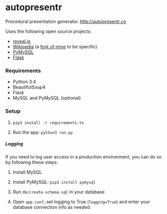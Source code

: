 # autopresentr
Procedural presentation generator. http://autopresentr.co

Uses the following open source projects:

- [reveal.js](https://github.com/hakimel/reveal.js)
- [Wikipedia](https://github.com/goldsmith/Wikipedia) (a [fork of mine](https://github.com/lucasdnd/Wikipedia) to be specific)
- [PyMySQL](https://github.com/PyMySQL/PyMySQL)
- [Flask](https://github.com/mitsuhiko/flask)

### Requirements

- Python 3.4
- BeautifulSoup4
- Flask
- MySQL and PyMySQL (optional)

### Setup

1. `pip3 install -r requirements.tx`

1. Run the app: `python3 run.py`

##### Logging

If you need to log user access in a production environment, you can do so by following these steps:

1. Install MySQL

1. Install PyMySQL: `pip3 install pymysql`

1. Run `db/create-schema.sql` in your database

1. Open `app.conf`, set logging to True (`logging=True`) and enter your database connection info as needed.

